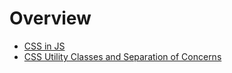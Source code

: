 # Overview

- [CSS in JS](https://speakerdeck.com/vjeux/react-css-in-js)
- [CSS Utility Classes and Separation of Concerns](https://adamwathan.me/css-utility-classes-and-separation-of-concerns/?fbclid=IwAR2cTDhRkL9NtJ0tHkxcuucvYHBwv2wuaZpfK0F6lp9Pp1ak4rq6CGe-_wI)
